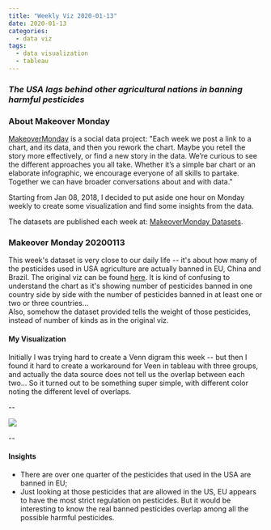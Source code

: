 ```yaml
---
title: "Weekly Viz 2020-01-13"
date: 2020-01-13
categories:
  - data viz
tags:
  - data visualization
  - tableau
---
```


### *The USA lags behind other agricultural nations in banning harmful pesticides*


### About Makeover Monday

[MakeoverMonday](http://www.makeovermonday.co.uk/) is a social data project:
"Each week we post a link to a chart, and its data, and then you rework the chart.
Maybe you retell the story more effectively, or find a new story in the data.
We’re curious to see the different approaches you all take. Whether it’s a simple bar chart or an elaborate infographic, we encourage everyone of all skills to partake.
Together we can have broader conversations about and with data."

Starting from Jan 08, 2018, I decided to put aside one hour on Monday weekly to create some visualization and find some insights from the data.

The datasets are published each week at: [MakeoverMonday Datasets](http://www.makeovermonday.co.uk/data/).

### Makeover Monday 20200113

This week's dataset is very close to our daily life -- it's about how many of the pesticides used in USA agriculture are actually banned in EU, China and Brazil. The original viz can be found [here](https://ehjournal.biomedcentral.com/articles/10.1186/s12940-019-0488-0/figures/1). It is kind of confusing to understand the chart as it's showing number of pesticides banned in one country side by side with the number of pesticides banned in at least one or two or three countries...  
Also, somehow the dataset provided tells the weight of those pesticides, instead of number of kinds as in the original viz.  

#### My Visualization

Initially I was trying hard to create a Venn digram this week -- but then I found it hard to create a workaround for Veen in tableau with three groups, and actually the data source does not tell us the overlap between each two... So it turned out to be something super simple, with different color noting the different level of overlaps.  

--  
<div class='tableauPlaceholder' id='viz1578964188431' style='position: relative'>
<noscript><a href='#'>
  <img alt=' ' src='https:&#47;&#47;public.tableau.com&#47;static&#47;images&#47;Ma&#47;MakeOverMonday20200106UseofharmfulpesticidesinUSagriculture&#47;UseofharmfulpesticidesinUSagriculture&#47;1_rss.png' style='border: none' />
</a></noscript>
<object class='tableauViz'  style='display:none;'>
  <param name='host_url' value='https%3A%2F%2Fpublic.tableau.com%2F' />
  <param name='embed_code_version' value='3' />
  <param name='site_root' value='' />
  <param name='name' value='MakeOverMonday20200106UseofharmfulpesticidesinUSagriculture&#47;UseofharmfulpesticidesinUSagriculture' />
  <param name='tabs' value='no' />
  <param name='toolbar' value='yes' />
  <param name='static_image' value='https:&#47;&#47;public.tableau.com&#47;static&#47;images&#47;Ma&#47;MakeOverMonday20200106UseofharmfulpesticidesinUSagriculture&#47;UseofharmfulpesticidesinUSagriculture&#47;1.png' />
  <param name='animate_transition' value='yes' />
  <param name='display_static_image' value='yes' />
  <param name='display_spinner' value='yes' />
  <param name='display_overlay' value='yes' />
  <param name='display_count' value='yes' />
</object></div>              
<script type='text/javascript'>         
  var divElement = document.getElementById('viz1578964188431');   
  var vizElement = divElement.getElementsByTagName('object')[0];        
  if ( divElement.offsetWidth > 800 ) { vizElement.style.width='1000px';vizElement.style.height='627px';} else if ( divElement.offsetWidth > 500 ) { vizElement.style.width='1000px';vizElement.style.height='627px';} else { vizElement.style.width='100%';vizElement.style.height='727px';}   
  var scriptElement = document.createElement('script');             
  scriptElement.src = 'https://public.tableau.com/javascripts/api/viz_v1.js';       
  vizElement.parentNode.insertBefore(scriptElement, vizElement);         
</script>
  
  
--  

#### Insights
* There are over one quarter of the pesticides that used in the USA are banned in EU;  
* Just looking at those pesticides that are allowed in the US, EU appears to have the most strict regulation on pesticides. But it would be interesting to know the real banned pesticides overlap among all the possible harmful pesticides.    

